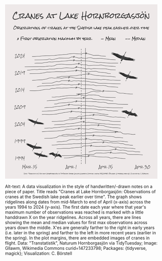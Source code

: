 ![](cranes.png)

Alt-text: A data visualization in the style of handwritten/-drawn notes on a piece of paper. Title reads "Cranes at Lake Hornborgasjön: Observations of cranes at the Swedish lake peak earlier over time". The graph shows ridgelines along dates from mid-March to end of April (x-axis) across the years 1994 to 2024 (y-axis). The first date each year where that year's maximum number of observations was reached is marked with a little handdrawn X on the year ridgelines. Across all years, there are lines showing the mean and median values for first max observations across years down the middle. X'es are generally farther to the right in early years (i.e. later in the spring) and farther to the left in more recent years (earlier in the spring). In the plot margins, there are embedded images of cranes in flight. Data: "Transtatistik", Naturum Hornborgasjön via TidyTuesday; Image: Gllawm, Wikimedia Commons curid=147233798; Packages: {tidyverse, magick}; Visualization: C. Börstell
